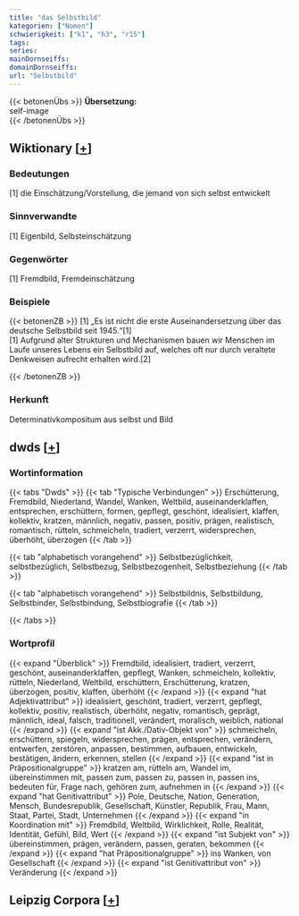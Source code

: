 ```yaml
---
title: "das Selbstbild"
kategorien: ["Nomen"]
schwierigkeit: ["k1", "h3", "r15"]
tags:
series:
mainDornseiffs:
domainDornseiffs:
url: "Selbstbild"
---
```


{{< betonenÜbs >}}
**Übersetzung:**  
self-image  
{{< /betonenÜbs >}}

## Wiktionary [[+](https://de.wiktionary.org/wiki/Selbstbild)]

### Bedeutungen
[1] die Einschätzung/Vorstellung, die jemand von sich selbst entwickelt  

### Sinnverwandte
[1] Eigenbild, Selbsteinschätzung  

### Gegenwörter
[1] Fremdbild, Fremdeinschätzung  

### Beispiele
{{< betonenZB >}}
[1] „Es ist nicht die erste Auseinandersetzung über das deutsche Selbstbild seit 1945.“[1]  
[1] Aufgrund alter Strukturen und Mechanismen bauen wir Menschen im Laufe unseres Lebens ein Selbstbild auf, welches oft nur durch veraltete Denkweisen aufrecht erhalten wird.[2]  

{{< /betonenZB >}}
### Herkunft
Determinativkompositum aus selbst und Bild  



## dwds [[+](https://www.dwds.de/wb/Selbstbild)]

### Wortinformation
{{< tabs "Dwds" >}}
{{< tab "Typische Verbindungen" >}}
Erschütterung, Fremdbild, Niederland, Wandel, Wanken, Weltbild, auseinanderklaffen, entsprechen, erschüttern, formen, gepflegt, geschönt, idealisiert, klaffen, kollektiv, kratzen, männlich, negativ, passen, positiv, prägen, realistisch, romantisch, rütteln, schmeicheln, tradiert, verzerrt, widersprechen, überhöht, überzogen
{{< /tab >}}

{{< tab "alphabetisch vorangehend" >}}
Selbstbezüglichkeit, selbstbezüglich, Selbstbezug, Selbstbezogenheit, Selbstbeziehung
{{< /tab >}}

{{< tab "alphabetisch vorangehend" >}}
Selbstbildnis, Selbstbildung, Selbstbinder, Selbstbindung, Selbstbiografie
{{< /tab >}}

{{< /tabs >}}

### Wortprofil
{{< expand "Überblick" >}} Fremdbild, idealisiert, tradiert, verzerrt, geschönt, auseinanderklaffen, gepflegt, Wanken, schmeicheln, kollektiv, rütteln, Niederland, Weltbild, erschüttern, Erschütterung, kratzen, überzogen, positiv, klaffen, überhöht {{< /expand >}}
{{< expand "hat Adjektivattribut" >}} idealisiert, geschönt, tradiert, verzerrt, gepflegt, kollektiv, positiv, realistisch, überhöht, negativ, romantisch, geprägt, männlich, ideal, falsch, traditionell, verändert, moralisch, weiblich, national {{< /expand >}}
{{< expand "ist Akk./Dativ-Objekt von" >}} schmeicheln, erschüttern, spiegeln, widersprechen, prägen, entsprechen, verändern, entwerfen, zerstören, anpassen, bestimmen, aufbauen, entwickeln, bestätigen, ändern, erkennen, stellen {{< /expand >}}
{{< expand "ist in Präpositionalgruppe" >}} kratzen am, rütteln am, Wandel im, übereinstimmen mit, passen zum, passen zu, passen in, passen ins, bedeuten für, Frage nach, gehören zum, aufnehmen in {{< /expand >}}
{{< expand "hat Genitivattribut" >}} Pole, Deutsche, Nation, Generation, Mensch, Bundesrepublik, Gesellschaft, Künstler, Republik, Frau, Mann, Staat, Partei, Stadt, Unternehmen {{< /expand >}}
{{< expand "in Koordination mit" >}} Fremdbild, Weltbild, Wirklichkeit, Rolle, Realität, Identität, Gefühl, Bild, Wert {{< /expand >}}
{{< expand "ist Subjekt von" >}} übereinstimmen, prägen, verändern, passen, geraten, bekommen {{< /expand >}}
{{< expand "hat Präpositionalgruppe" >}} ins Wanken, von Gesellschaft {{< /expand >}}
{{< expand "ist Genitivattribut von" >}} Veränderung {{< /expand >}}

## Leipzig Corpora [[+](https://corpora.uni-leipzig.de/en/res?word=Selbstbild&corpusId=deu_newscrawl-public_2018)]

